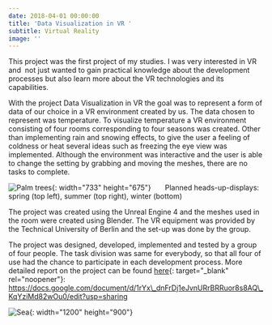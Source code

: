 ```yaml
---
date: 2018-04-01 00:00:00
title: 'Data Visualization in VR '
subtitle: Virtual Reality
image: ''
---
```

This project was the first project of my studies. I was very interested in VR and&nbsp; not just wanted to gain practical knowledge about the development processes but also learn more about the VR technologies and its capabilities.&nbsp;

With the project Data Visualization in VR the goal was to represent a form of data of our choice in a VR environment created by us. The data chosen to represent was temperature. To visualize temperature a VR environment consisting of four rooms corresponding to four seasons was created. Other than implementing rain and snowing effects, to give the user a feeling of coldness or heat several ideas such as freezing the eye view was implemented. Although the environment was interactive and the user is able to change the setting by grabbing and moving the meshes, there are no tasks to complete.&nbsp;

![Palm trees](/uploads/screenshot-514.png){: width="733" height="675"}&nbsp; &nbsp; &nbsp; &nbsp;Planned heads-up-displays: spring (top left), summer (top right), winter (bottom)

The project was created using the Unreal Engine 4 and the meshes used in the room were created using Blender. The VR equipment was provided by the Technical University of Berlin and the set-up was done by the group.&nbsp;

The project was designed, developed, implemented and tested by a group of four people. The task division was same for everybody, so that all four of use had the chance to participate in each development process. More detailed report on the project can be found [here](https://docs.google.com/document/d/1rYx_dnFrDj1eJvnURrBRRuor8s8AQ_KqYziMd82wOu0/edit){: target="_blank" rel="noopener"}\:&nbsp; https://docs.google.com/document/d/1rYx\_dnFrDj1eJvnURrBRRuor8s8AQ\_KqYziMd82wOu0/edit?usp=sharing

![Sea](/images/image-example-4.jpg){: width="1200" height="900"}